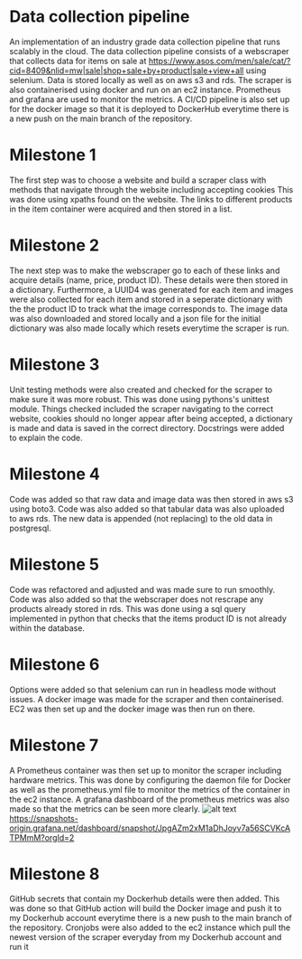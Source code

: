 # Data collection pipeline
An implementation of an industry grade data collection pipeline that runs scalably in the cloud. 
The data collection pipeline consists of a webscraper that collects data for items on sale at https://www.asos.com/men/sale/cat/?cid=8409&nlid=mw|sale|shop+sale+by+product|sale+view+all using selenium. Data is stored locally as well as on aws s3 and rds. The scraper is also containerised using docker and run on an ec2 instance. Prometheus and grafana are used to monitor the metrics. A CI/CD pipeline is also set up for the docker image so that it is deployed to DockerHub everytime there is a new push on the main branch of the repository. 
# Milestone 1
The first step was to choose a website and build a scraper class with methods that navigate through the website including accepting cookies This was done using xpaths found on the website. The links to different products in the item container were acquired and then stored in a list.
# Milestone 2
The next step was to make the webscraper go to each of these links and acquire details (name, price, product ID). These details were then stored in a dictionary. Furthermore, a UUID4 was generated for each item and images were also collected for each item and stored in a seperate dictionary with the the product ID to track what the image corresponds to.
The image data was also downloaded and stored locally and a json file for the initial dictionary was also made locally which resets everytime the scraper is run.
# Milestone 3
Unit testing methods were also created and checked for the scraper to make sure it was more robust. This was done using pythons's unittest module. Things checked included the scraper navigating to the correct website, cookies should no longer appear after being accepted, a dictionary is made and data is saved in the correct directory. Docstrings were added to explain the code.
# Milestone 4
Code was added so that raw data and image data was then stored in aws s3 using boto3. Code was also added so that tabular data was also uploaded to aws rds. The new data is appended (not replacing) to the old data in postgresql.
# Milestone 5 
Code was refactored and adjusted and was made sure to run smoothly. Code was also added so that the webscraper does not rescrape any products already stored in rds. This was done using a sql query implemented in python that checks that the items product ID is not already within the database.
# Milestone 6
Options were added so that selenium can run in headless mode without issues. A docker image was made for the scraper and then containerised. EC2 was then set up and the docker image was then run on there.
# Milestone 7
A Prometheus container was then set up to monitor the scraper including hardware metrics. This was done by configuring the daemon file for Docker as well as the prometheus.yml file to monitor the metrics of the container in the ec2 instance. A grafana dashboard of the prometheus metrics was also made so that the metrics can be seen more clearly. ![alt text](https://github.com/abz1997/Webscraper-Project/blob/main/Screenshot%20from%202022-04-06%2014-26-38.png) https://snapshots-origin.grafana.net/dashboard/snapshot/JpgAZm2xM1aDhJoyv7a56SCVKcATPMmM?orgId=2
# Milestone 8
GitHub secrets that contain my Dockerhub details were then added. This was done so that GitHub action will build the Docker image and push it to my Dockerhub account everytime there is a new push to the main branch of the repository. Cronjobs were also added to the ec2 instance which pull the newest version of the scraper everyday from my Dockerhub account and run it

